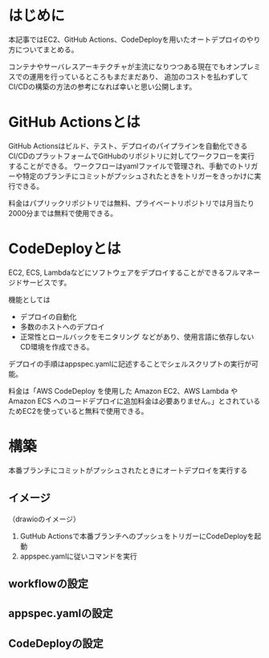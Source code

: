 # はじめに

本記事ではEC2、GitHub Actions、CodeDeployを用いたオートデプロイのやり方についてまとめる。

コンテナやサーバレスアーキテクチャが主流になりつつある現在でもオンプレミスでの運用を行っているところもまだまだあり、
追加のコストを払わずしてCI/CDの構築の方法の参考になれば幸いと思い公開します。

# GitHub Actionsとは

GitHub Actionsはビルド、テスト、デプロイのパイプラインを自動化できるCI/CDのプラットフォームでGitHubのリポジトリに対してワークフローを実行することができる。
ワークフローはyamlファイルで管理され、手動でのトリガーや特定のブランチにコミットがプッシュされたときをトリガーをきっかけに実行できる。

料金はパプリックリポジトリでは無料、プライベートリポジトリでは月当たり2000分までは無料で使用できる。

# CodeDeployとは

EC2, ECS, Lambdaなどにソフトウェアをデプロイすることができるフルマネージドサービスです。

機能としては
- デプロイの自動化
- 多数のホストへのデプロイ
- 正常性とロールバックをモニタリング
などがあり、使用言語に依存しないCD環境を作成できる。

デプロイの手順はappspec.yamlに記述することでシェルスクリプトの実行が可能。

料金は「AWS CodeDeploy を使用した Amazon EC2、AWS Lambda や Amazon ECS へのコードデプロイに追加料金は必要ありません。」とされているためEC2を使っていると無料で使用できる。


# 構築

本番ブランチにコミットがプッシュされたときにオートデプロイを実行する

## イメージ

（drawioのイメージ）

1. GutHub Actionsで本番ブランチへのプッシュをトリガーにCodeDeployを起動
1. appspec.yamlに従いコマンドを実行

## workflowの設定

## appspec.yamlの設定

## CodeDeployの設定
